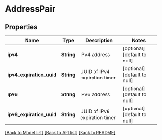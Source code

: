 # AddressPair

## Properties
Name | Type | Description | Notes
------------ | ------------- | ------------- | -------------
**ipv4** | **String** | IPv4 address | [optional] [default to null]
**ipv4_expiration_uuid** | **String** | UUID of IPv4 expiration timer | [optional] [default to null]
**ipv6** | **String** | IPv6 address | [optional] [default to null]
**ipv6_expiration_uuid** | **String** | UUID of IPv6 expiration timer | [optional] [default to null]

[[Back to Model list]](../README.md#documentation-for-models) [[Back to API list]](../README.md#documentation-for-api-endpoints) [[Back to README]](../README.md)


